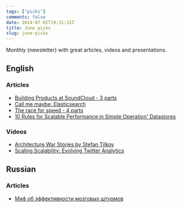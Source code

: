 ```yaml
---
tags: ["picks"]
comments: false
date: 2014-07-02T19:31:15Z
title: June picks
slug: june-picks
---
```


Monthly {newsletter} with great articles, videos and presentations.

<!--more-->

## English

### Articles

* [Building Products at SoundCloud - 3 parts](http://developers.soundcloud.com/blog/building-products-at-soundcloud-part-1-dealing-with-the-monolith)
* [Call me maybe: Elasticsearch](http://aphyr.com/posts/317-call-me-maybe-elasticsearch)
* [The race for speed - 4 parts](http://creativejs.com/2013/06/the-race-for-speed-part-1-the-javascript-engine-family-tree/)
* [10 Rules for Scalable Performance in Simple Operation' Datastores](http://cacm.acm.org/magazines/2011/6/108651-10-rules-for-scalable-performance-in-simple-operation-datastores/fulltext)

### Videos

* [Architecture War Stories by Stefan Tilkov](http://www.ustream.tv/recorded/46744759)
* [Scaling Scalability: Evolving Twitter Analytics](http://www.infoq.com/presentations/Twitter-Analytics)

## Russian

### Articles

* [Миф об эффективности мозговых штурмов](http://m.habrahabr.ru/post/142427)
